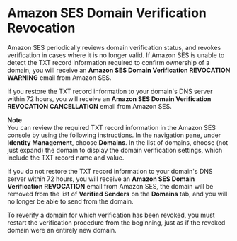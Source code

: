 # Amazon SES Domain Verification Revocation<a name="verified-domain-revocation"></a>

Amazon SES periodically reviews domain verification status, and revokes verification in cases where it is no longer valid\. If Amazon SES is unable to detect the TXT record information required to confirm ownership of a domain, you will receive an **Amazon SES Domain Verification REVOCATION WARNING** email from Amazon SES\.

If you restore the TXT record information to your domain's DNS server within 72 hours, you will receive an **Amazon SES Domain Verification REVOCATION CANCELLATION** email from Amazon SES\.

**Note**  
You can review the required TXT record information in the Amazon SES console by using the following instructions\. In the navigation pane, under **Identity Management**, choose **Domains**\. In the list of domains, choose \(not just expand\) the domain to display the domain verification settings, which include the TXT record name and value\.

If you do not restore the TXT record information to your domain's DNS server within 72 hours, you will receive an **Amazon SES Domain Verification REVOCATION** email from Amazon SES, the domain will be removed from the list of **Verified Senders** on the **Domains** tab, and you will no longer be able to send from the domain\.

To reverify a domain for which verification has been revoked, you must restart the verification procedure from the beginning, just as if the revoked domain were an entirely new domain\.